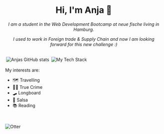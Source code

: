 <h1 align="center">Hi, I'm Anja 👋</h1>
<div align="center">

###### I am a student in the Web Development Bootcamp at neue fische living in Hamburg. <p> I used to work in Foreign trade & Supply Chain and now I am looking forward for this new challenge :)</p>
</div>
  
<div style="display: inline-block;">
  <a href="https://github.com/anuraghazra/github-readme-stats">
    <img align="right" src="https://github-readme-stats.vercel.app/api?username=anjasiewert&show_icons=true&theme=radical" alt="Anjas GitHub stats">
  </a>
</div>
<div style="display: inline-block;">
  <a href="https://github-readme-tech-stack.vercel.app/api/cards?align=right&lineCount=3&line1=HTML5,HTML5,f56e14;CSS3,CSS3,4877e5;JavaScript,JavaScript,e9ed02;&line2=React,React,0aaccd;Next.js,Next.js,5a007a;&line3=Git,Git,d07335;GItHub,GitHub,4a4d4f;">
    <img align="right" src="https://github-readme-tech-stack.vercel.app/api/cards?align=right&lineCount=3&line1=HTML5,HTML5,f56e14;CSS3,CSS3,4877e5;JavaScript,JavaScript,e9ed02;&line2=React,React,0aaccd;Next.js,Next.js,5a007a;&line3=Git,Git,d07335;GItHub,GitHub,4a4d4f;" alt="My Tech Stack">
  </a>
</div>


 
My interests are:  </br>                                                                                                                                                                          
- 🗺️ Travelling </br>
- 🕵️‍♀️ True Crime  </br> 
- :skateboard: Longboard </br> 
- :dancers: Salsa </br> 
- 📚 Reading    </br> 
</br> 


![Otter](https://media.giphy.com/media/1CrejqXxVZs9q/giphy.gif)
            



